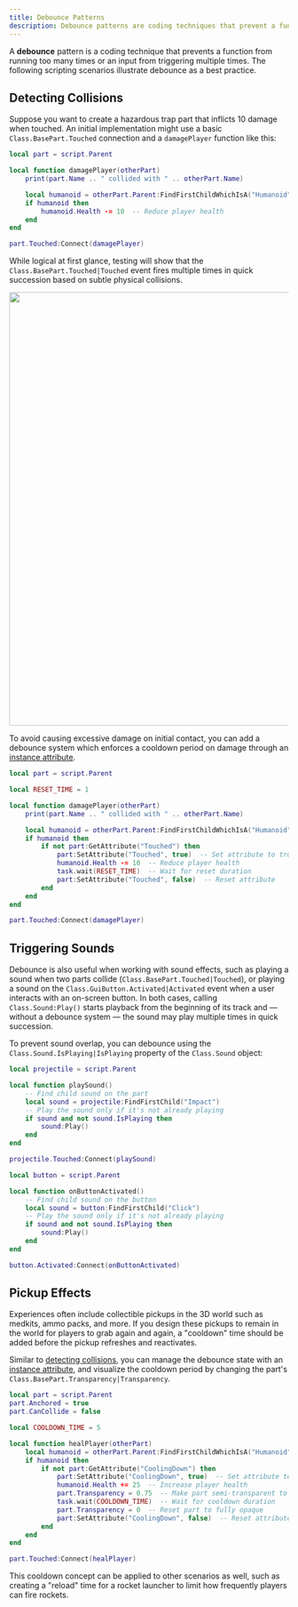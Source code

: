 ```yaml
---
title: Debounce Patterns
description: Debounce patterns are coding techniques that prevent a function from running too many times.
---
```


A **debounce** pattern is a coding technique that prevents a function from running too many times or an input from triggering multiple times. The following scripting scenarios illustrate debounce as a best practice.

## Detecting Collisions

Suppose you want to create a hazardous trap part that inflicts 10 damage when touched. An initial implementation might use a basic `Class.BasePart.Touched` connection and a `damagePlayer` function like this:

```lua title='Script - Damage Player'
local part = script.Parent

local function damagePlayer(otherPart)
	print(part.Name .. " collided with " .. otherPart.Name)

	local humanoid = otherPart.Parent:FindFirstChildWhichIsA("Humanoid")
	if humanoid then
		humanoid.Health -= 10  -- Reduce player health
	end
end

part.Touched:Connect(damagePlayer)
```

While logical at first glance, testing will show that the `Class.BasePart.Touched|Touched` event fires multiple times in quick succession based on subtle physical collisions.

<img src="../assets/scripting/scripts/Touched-Event-No-Debounce.png" width="780" />

To avoid causing excessive damage on initial contact, you can add a debounce system which enforces a cooldown period on damage through an [instance attribute](../studio/instance-attributes.md).

```lua title='Script - Damage Player Using Debounce' highlight='10, 11, 13, 14'
local part = script.Parent

local RESET_TIME = 1

local function damagePlayer(otherPart)
	print(part.Name .. " collided with " .. otherPart.Name)

	local humanoid = otherPart.Parent:FindFirstChildWhichIsA("Humanoid")
	if humanoid then
		if not part:GetAttribute("Touched") then
			part:SetAttribute("Touched", true)  -- Set attribute to true
			humanoid.Health -= 10  -- Reduce player health
			task.wait(RESET_TIME)  -- Wait for reset duration
			part:SetAttribute("Touched", false)  -- Reset attribute
		end
	end
end

part.Touched:Connect(damagePlayer)
```

## Triggering Sounds

Debounce is also useful when working with sound effects, such as playing a sound when two parts collide (`Class.BasePart.Touched|Touched`), or playing a sound on the `Class.GuiButton.Activated|Activated` event when a user interacts with an on-screen button. In both cases, calling `Class.Sound:Play()` starts playback from the beginning of its track and&nbsp;&mdash; without a debounce system&nbsp;&mdash; the sound may play multiple times in quick succession.

To prevent sound overlap, you can debounce using the `Class.Sound.IsPlaying|IsPlaying` property of the `Class.Sound` object:

```lua title='Script - Play Collision Sound Using Debounce' highlight='5, 7-9'
local projectile = script.Parent

local function playSound()
	-- Find child sound on the part
	local sound = projectile:FindFirstChild("Impact")
	-- Play the sound only if it's not already playing
	if sound and not sound.IsPlaying then
		sound:Play()
	end
end

projectile.Touched:Connect(playSound)
```

```lua title='Script - Play Button Click Using Debounce' highlight='5, 7-9'
local button = script.Parent

local function onButtonActivated()
	-- Find child sound on the button
	local sound = button:FindFirstChild("Click")
	-- Play the sound only if it's not already playing
	if sound and not sound.IsPlaying then
		sound:Play()
	end
end

button.Activated:Connect(onButtonActivated)
```

## Pickup Effects

Experiences often include collectible pickups in the 3D world such as medkits, ammo packs, and more. If you design these pickups to remain in the world for players to grab again and again, a "cooldown" time should be added before the pickup refreshes and reactivates.

Similar to [detecting collisions](#detecting-collisions), you can manage the debounce state with an [instance attribute](../studio/instance-attributes.md), and visualize the cooldown period by changing the part's `Class.BasePart.Transparency|Transparency`.

```lua title='Script - Health Pickup Using Debounce' highlight='10, 11, 13, 15-17'
local part = script.Parent
part.Anchored = true
part.CanCollide = false

local COOLDOWN_TIME = 5

local function healPlayer(otherPart)
	local humanoid = otherPart.Parent:FindFirstChildWhichIsA("Humanoid")
	if humanoid then
		if not part:GetAttribute("CoolingDown") then
			part:SetAttribute("CoolingDown", true)  -- Set attribute to true
			humanoid.Health += 25  -- Increase player health
			part.Transparency = 0.75  -- Make part semi-transparent to indicate cooldown state
			task.wait(COOLDOWN_TIME)  -- Wait for cooldown duration
			part.Transparency = 0  -- Reset part to fully opaque
			part:SetAttribute("CoolingDown", false)  -- Reset attribute
		end
	end
end

part.Touched:Connect(healPlayer)
```

<Alert severity="info">
This cooldown concept can be applied to other scenarios as well, such as creating a "reload" time for a rocket launcher to limit how frequently players can fire rockets.
</Alert>
